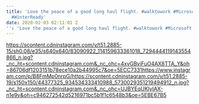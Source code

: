 ```yaml
---
title: 'Love the peace of a good long haul flight. #walktowork #Microsoft #Seattle
  #WinterReady'
date: 2020-02-03 02:11:01 Z
'': 'Love the peace of a good long haul flight. #walktowork #Microsoft #Seattle #WinterReady'
---
```


https://scontent.cdninstagram.com/v/t51.2885-15/sh0.08/e35/s640x640/83090922_114159633361018_7294444119143554866_n.jpg?_nc_ht=scontent.cdninstagram.com&_nc_ohc=4xyGBviFuO4AX8TTA_Y&oh=86706df1203151b78ece10a2b44995c7&oe=5ECC7331https://www.instagram.com/p/B8FmMp0nrpG/https://scontent.cdninstagram.com/v/t51.2885-19/s150x150/44377325_934534333410988_5730029351219494912_n.jpg?_nc_ht=scontent.cdninstagram.com&_nc_ohc=UJBYEqUKlyIAX-n1e9v&oh=c946272542d5216971bc5b1f1c6548b3&oe=5EBE67B5